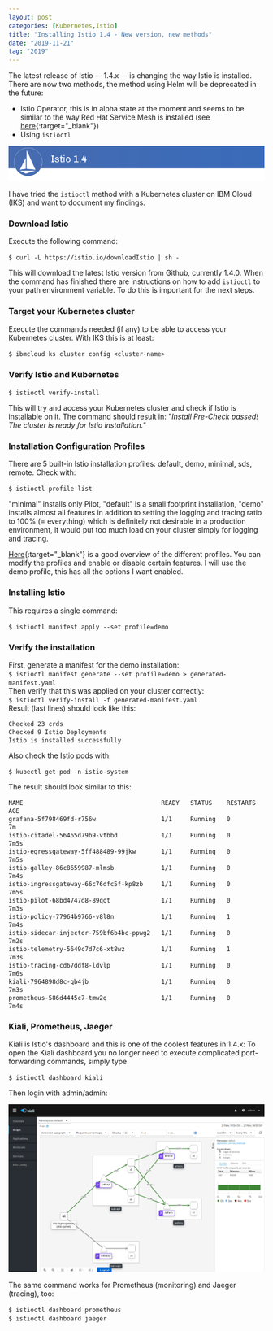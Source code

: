 ```yaml
---
layout: post
categories: [Kubernetes,Istio]
title: "Installing Istio 1.4 - New version, new methods"
date: "2019-11-21"
tag: "2019"
---
```


The latest release of Istio -- 1.4.x -- is changing the way Istio is installed. There are now two methods, the method using Helm will be deprecated in the future:

- Istio Operator, this is in alpha state at the moment and seems to be similar to the way Red Hat Service Mesh is installed (see [here](https://haralduebele.github.io/2019/09/17/openshift-service-mesh-aka-istio-on-codeready-containers/){:target="_blank"})
- Using `istioctl`

![](/images/2019/11/istio1.4.png?w=796)

I have tried the `istioctl` method with a Kubernetes cluster on IBM Cloud (IKS) and want to document my findings.

### Download Istio

Execute the following command:

`$ curl -L https://istio.io/downloadIstio | sh -`

This will download the latest Istio version from Github, currently 1.4.0. When the command has finished there are instructions on how to add `istioctl` to your path environment variable. To do this is important for the next steps.

### Target your Kubernetes cluster

Execute the commands needed (if any) to be able to access your Kubernetes cluster. With IKS this is at least:

`$ ibmcloud ks cluster config <cluster-name>`

### Verify Istio and Kubernetes

`$ istioctl verify-install`

This will try and access your Kubernetes cluster and check if Istio is installable on it. The command should result in: "_Install Pre-Check passed! The cluster is ready for Istio installation."_

### Installation Configuration Profiles

There are 5 built-in Istio installation profiles: default, demo, minimal, sds, remote. Check with:

`$ istioctl profile list`

"minimal" installs only Pilot, "default" is a small footprint installation, "demo" installs almost all features in addition to setting the logging and tracing ratio to 100% (= everything) which is definitely not desirable in a production environment, it would put too much load on your cluster simply for logging and tracing.

[Here](https://istio.io/docs/setup/additional-setup/config-profiles/){:target="_blank"} is a good overview of the different profiles. You can modify the profiles and enable or disable certain features. I will use the demo profile, this has all the options I want enabled.

### Installing Istio

This requires a single command:

`$ istioctl manifest apply --set profile=demo`

### Verify the installation

First, generate a manifest for the demo installation:  
`$ istioctl manifest generate --set profile=demo > generated-manifest.yaml`  
Then verify that this was applied on your cluster correctly:  
`$ istioctl verify-install -f generated-manifest.yaml`  
Result (last lines) should look like this:

```
Checked 23 crds
Checked 9 Istio Deployments
Istio is installed successfully
```

Also check the Istio pods with:

`$ kubectl get pod -n istio-system`

The result should look similar to this:

```
NAME                                      READY   STATUS    RESTARTS   AGE
grafana-5f798469fd-r756w                  1/1     Running   0          7m
istio-citadel-56465d79b9-vtbbd            1/1     Running   0          7m5s
istio-egressgateway-5ff488489-99jkw       1/1     Running   0          7m5s
istio-galley-86c8659987-mlmsb             1/1     Running   0          7m4s
istio-ingressgateway-66c76dfc5f-kp8zb     1/1     Running   0          7m5s
istio-pilot-68bd4747d8-89qqt              1/1     Running   0          7m3s
istio-policy-77964b9766-v8l8n             1/1     Running   1          7m4s
istio-sidecar-injector-759bf6b4bc-ppwg2   1/1     Running   0          7m2s
istio-telemetry-5649c7d7c6-xt8wz          1/1     Running   1          7m3s
istio-tracing-cd67ddf8-ldvlp              1/1     Running   0          7m6s
kiali-7964898d8c-qb4jb                    1/1     Running   0          7m3s
prometheus-586d4445c7-tmw2q               1/1     Running   0          7m4s 
```

### Kiali, Prometheus, Jaeger

Kiali is Istio's dashboard and this is one of the coolest features in 1.4.x: To open the Kiali dashboard you no longer need to execute complicated port-forwarding commands, simply type

`$ istioctl dashboard kiali`

Then login with admin/admin:

![](/images/2019/11/kiali.png?w=1024)

The same command works for Prometheus (monitoring) and Jaeger (tracing), too:

`$ istioctl dashboard prometheus`  
`$ istioctl dashboard jaeger`
